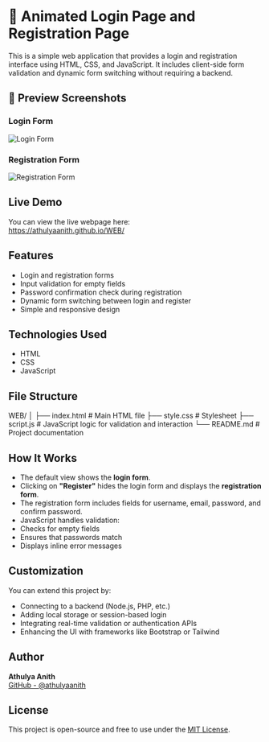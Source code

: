 # 🌌 Animated Login Page and Registration Page
This is a simple web application that provides a login and registration interface using HTML, CSS, and JavaScript. It includes client-side form validation and dynamic form switching without requiring a backend.

## 📸 Preview Screenshots

### Login Form

![Login Form](<img width="1908" height="879" alt="image" src="https://github.com/user-attachments/assets/838b488a-7033-48d9-ba1f-2d9ce0ca300c" />
)

### Registration Form

![Registration Form](<img width="1919" height="888" alt="image" src="https://github.com/user-attachments/assets/c95f6ce8-651d-41bb-a0c7-663bb484c41e" />
)
## Live Demo

You can view the live webpage here:  
 https://athulyaanith.github.io/WEB/
 
## Features

- Login and registration forms
- Input validation for empty fields
- Password confirmation check during registration
- Dynamic form switching between login and register
- Simple and responsive design

## Technologies Used

- HTML
- CSS
- JavaScript

## File Structure
WEB/
│
├── index.html # Main HTML file
├── style.css # Stylesheet
├── script.js # JavaScript logic for validation and interaction
└── README.md # Project documentation

## How It Works

- The default view shows the **login form**.
- Clicking on **"Register"** hides the login form and displays the **registration form**.
- The registration form includes fields for username, email, password, and confirm password.
- JavaScript handles validation:
- Checks for empty fields
- Ensures that passwords match
- Displays inline error messages
## Customization

You can extend this project by:

- Connecting to a backend (Node.js, PHP, etc.)
- Adding local storage or session-based login
- Integrating real-time validation or authentication APIs
- Enhancing the UI with frameworks like Bootstrap or Tailwind

## Author

**Athulya Anith**  
[GitHub - @athulyaanith](https://github.com/athulyaanith)

## License

This project is open-source and free to use under the [MIT License](https://opensource.org/licenses/MIT).



